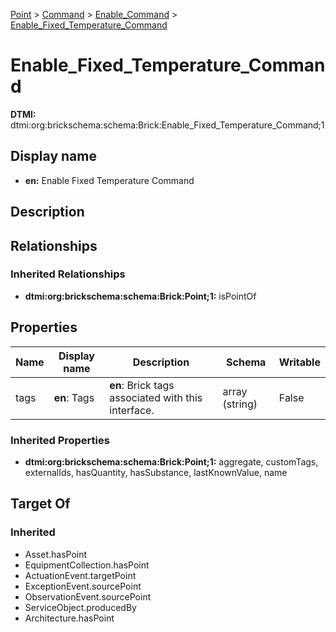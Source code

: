 [Point](../../Point.md) > [Command](../Command.md) > [Enable_Command](Enable_Command.md) > [Enable_Fixed_Temperature_Command](.)
# Enable_Fixed_Temperature_Command
**DTMI:** dtmi:org:brickschema:schema:Brick:Enable_Fixed_Temperature_Command;1
## Display name
- **en:** Enable Fixed Temperature Command
## Description
## Relationships
### Inherited Relationships
* **dtmi:org:brickschema:schema:Brick:Point;1:** isPointOf
## Properties
|Name|Display name|Description|Schema|Writable|
|-|-|-|-|-|
|tags|**en**: Tags|**en**: Brick tags associated with this interface.|array (string)|False|
### Inherited Properties
* **dtmi:org:brickschema:schema:Brick:Point;1:** aggregate, customTags, externalIds, hasQuantity, hasSubstance, lastKnownValue, name
## Target Of
### Inherited
* Asset.hasPoint
* EquipmentCollection.hasPoint
* ActuationEvent.targetPoint
* ExceptionEvent.sourcePoint
* ObservationEvent.sourcePoint
* ServiceObject.producedBy
* Architecture.hasPoint
